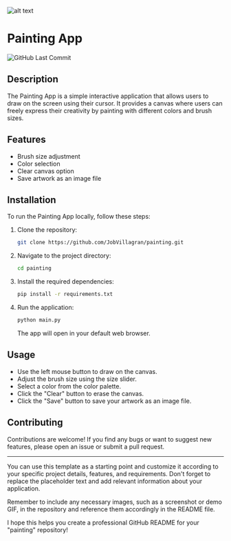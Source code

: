 ![alt text](https://i.ibb.co/tCv3gRK/Screenshot-2023-06-22-at-8-39-59-PM.png)


# Painting App

![GitHub Last Commit](https://img.shields.io/github/last-commit/JobVillagran/painting)

## Description

The Painting App is a simple interactive application that allows users to draw on the screen using their cursor. It provides a canvas where users can freely express their creativity by painting with different colors and brush sizes.

## Features

- Brush size adjustment
- Color selection
- Clear canvas option
- Save artwork as an image file

## Installation

To run the Painting App locally, follow these steps:

1. Clone the repository:

   ```bash
   git clone https://github.com/JobVillagran/painting.git
   ```

2. Navigate to the project directory:

   ```bash
   cd painting
   ```

3. Install the required dependencies:

   ```bash
   pip install -r requirements.txt
   ```

4. Run the application:

   ```bash
   python main.py
   ```

   The app will open in your default web browser.

## Usage

- Use the left mouse button to draw on the canvas.
- Adjust the brush size using the size slider.
- Select a color from the color palette.
- Click the "Clear" button to erase the canvas.
- Click the "Save" button to save your artwork as an image file.

## Contributing

Contributions are welcome! If you find any bugs or want to suggest new features, please open an issue or submit a pull request.


---

You can use this template as a starting point and customize it according to your specific project details, features, and requirements. Don't forget to replace the placeholder text and add relevant information about your application.

Remember to include any necessary images, such as a screenshot or demo GIF, in the repository and reference them accordingly in the README file.

I hope this helps you create a professional GitHub README for your "painting" repository!
